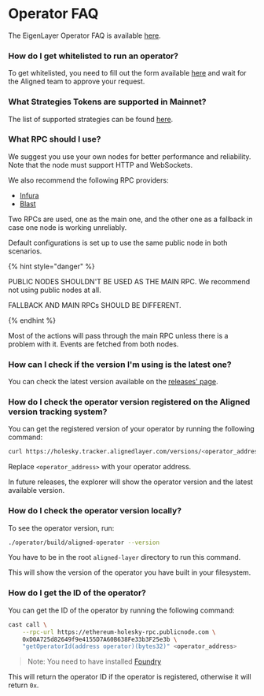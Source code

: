 # Operator FAQ

The EigenLayer Operator FAQ is available [here](https://docs.eigenlayer.xyz/eigenlayer/operator-guides/operator-faq).

### How do I get whitelisted to run an operator?

To get whitelisted,
you need to fill out the form available [here](https://docs.google.com/forms/d/e/1FAIpQLSdH9sgfTz4v33lAvwj6BvYJGAeIshQia3FXz36PFfF-WQAWEQ/viewform)
and wait for the Aligned team to approve your request.

### What Strategies Tokens are supported in Mainnet?

The list of supported strategies can be found [here](../3_guides/7_contract_addresses.md).

### What RPC should I use?

We suggest you use your own nodes for better performance and reliability. Note that the node must support HTTP and WebSockets.

We also recommend the following RPC providers:

- [Infura](https://infura.io/)
- [Blast](https://blastapi.io/)

Two RPCs are used, one as the main one, and the other one as a fallback in case one node is working unreliably.

Default configurations is set up to use the same public node in both scenarios.

{% hint style="danger" %}

PUBLIC NODES SHOULDN'T BE USED AS THE MAIN RPC. We recommend not using public nodes at all.

FALLBACK AND MAIN RPCs SHOULD BE DIFFERENT.

{% endhint %}

Most of the actions will pass through the main RPC unless there is a problem with it. Events are fetched from both nodes.

### How can I check if the version I'm using is the latest one?

You can check the latest version available on the [releases' page](https://github.com/yetanotherco/aligned_layer/releases).

### How do I check the operator version registered on the Aligned version tracking system?

You can get the registered version of your operator by running the following command:

```bash
curl https://holesky.tracker.alignedlayer.com/versions/<operator_address>
```

Replace `<operator_address>` with your operator address.

In future releases, the explorer will show the operator version and the latest available version.

### How do I check the operator version locally?

To see the operator version, run:

```bash
./operator/build/aligned-operator --version
```

You have to be in the root `aligned-layer` directory to run this command.

This will show the version of the operator you have built in your filesystem.

### How do I get the ID of the operator?

You can get the ID of the operator by running the following command:

```bash
cast call \
	--rpc-url https://ethereum-holesky-rpc.publicnode.com \
	0xD0A725d82649f9e4155D7A60B638Fe33b3F25e3b \
	"getOperatorId(address operator)(bytes32)" <operator_address>
```

> Note: You need to have installed [Foundry](https://book.getfoundry.sh/)

This will return the operator ID if the operator is registered, otherwise it will return `0x`.
